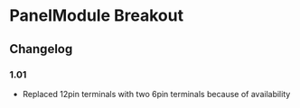 # PanelModule Breakout
## Changelog
### 1.01
- Replaced 12pin terminals with two 6pin terminals because of availability